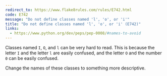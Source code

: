 ```yaml
---
redirect_to: https://www.flake8rules.com/rules/E742.html
code: E742
message: "Do not define classes named 'l', 'o', or 'i'"
title: "Do not define classes named 'l', 'o', or 'i' (E742)"
links:
  - https://www.python.org/dev/peps/pep-0008/#names-to-avoid
---
```


Classes named `I`, `O`, and `l` can be very hard to read. This is because the letter `I` and the letter `l` are easily confused, and the letter `O` and the number `0` can be easily confused.

Change the names of these classes to something more descriptive.
